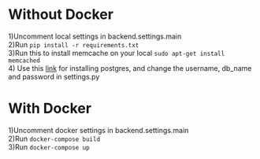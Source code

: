 # Without Docker
1)Uncomment local settings in backend.settings.main<br/>
2)Run ``` pip install -r requirements.txt ```<br/>
3)Run this to install memcache on your local ``` sudo apt-get install memcached ``` <br/>
4) Use this [link](https://www.digitalocean.com/community/tutorials/how-to-use-postgresql-with-your-django-application-on-ubuntu-16-04) for installing postgres, and change the username, db_name and password in settings.py<br/>

# With Docker
1)Uncomment docker settings in backend.settings.main<br/>
2)Run ```docker-compose build```<br/>
3)Run ```docker-compose up```<br/>
